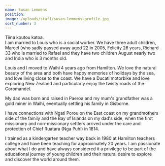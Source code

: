 ```yaml
---
name: Susan Lemmens
position:
image: /uploads/staff/susan-lemmens-profile.jpg
sort_number: 3
---
```


Tēna koutou katoa.<br>I am married to Louis who is a social worker. We have three adult children, Marcel (who sadly passed away aged 22 in 2005, Felicity 26 years, Richard 33 who is married to Rafael and they have two children August nearly two and India who is 3 months old.

Louis and I moved to Waihi 4 years ago from Hamilton. We love the natural beauty of the area and both have happy memories of holidays by the sea, and love living close to the coast. We have a Ducati motorbike and love exploring New Zealand and particularly enjoy the twisty roads of the Coromandel.

My dad was born and raised in Paeroa and my mum's grandfather was a gold miner in Waihi, eventually settling his family in Gisborne.

I have connections with Ngati Porou on the East coast on my grandmothers side of the family and the Bay of Islands on my dad's side, when the first missionary and non-missionary settlers arrived under the care and protection of Chief Ruatara (Nga Puhi) in 1814.

I trained as a kindergarten teacher way back in 1980 at Hamilton teachers college and have been teaching for approximately 20 years. I am passionate about what I do and have always considered it a privilege to be part of the educational journey of young children and their natural desire to explore and discover the world around them.